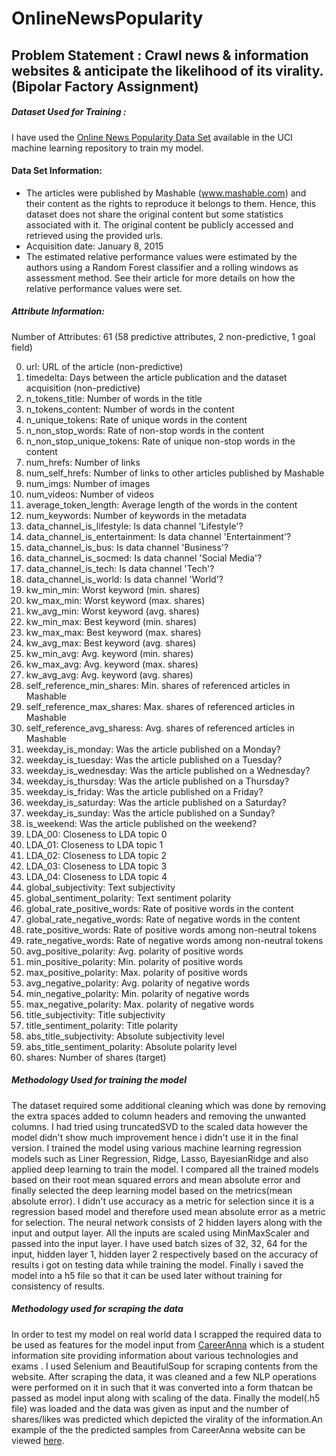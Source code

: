 # OnlineNewsPopularity
## Problem Statement :   Crawl news & information websites & anticipate the likelihood of its virality. (Bipolar Factory Assignment)

##### Dataset Used for Training :
I have used the [Online News Popularity Data Set](https://archive.ics.uci.edu/ml/datasets/Online+News+Popularity#) available in the UCI machine learning repository to train my model.

#### Data Set Information:
* The articles were published by Mashable (www.mashable.com) and their content as the rights to reproduce it belongs to them. Hence, this dataset does not share the original content but some statistics associated with it. The original content be publicly accessed and retrieved using the provided urls.
* Acquisition date: January 8, 2015
* The estimated relative performance values were estimated by the authors using a Random Forest classifier and a rolling windows as assessment method. See their article for more details on how the relative performance values were set.

##### Attribute Information:

Number of Attributes: 61 (58 predictive attributes, 2 non-predictive, 1 goal field)

0. url: URL of the article (non-predictive)
1. timedelta: Days between the article publication and the dataset acquisition (non-predictive)
2. n_tokens_title: Number of words in the title
3. n_tokens_content: Number of words in the content
4. n_unique_tokens: Rate of unique words in the content
5. n_non_stop_words: Rate of non-stop words in the content
6. n_non_stop_unique_tokens: Rate of unique non-stop words in the content
7. num_hrefs: Number of links
8. num_self_hrefs: Number of links to other articles published by Mashable
9. num_imgs: Number of images
10. num_videos: Number of videos
11. average_token_length: Average length of the words in the content
12. num_keywords: Number of keywords in the metadata
13. data_channel_is_lifestyle: Is data channel 'Lifestyle'?
14. data_channel_is_entertainment: Is data channel 'Entertainment'?
15. data_channel_is_bus: Is data channel 'Business'?
16. data_channel_is_socmed: Is data channel 'Social Media'?
17. data_channel_is_tech: Is data channel 'Tech'?
18. data_channel_is_world: Is data channel 'World'?
19. kw_min_min: Worst keyword (min. shares)
20. kw_max_min: Worst keyword (max. shares)
21. kw_avg_min: Worst keyword (avg. shares)
22. kw_min_max: Best keyword (min. shares)
23. kw_max_max: Best keyword (max. shares)
24. kw_avg_max: Best keyword (avg. shares)
25. kw_min_avg: Avg. keyword (min. shares)
26. kw_max_avg: Avg. keyword (max. shares)
27. kw_avg_avg: Avg. keyword (avg. shares)
28. self_reference_min_shares: Min. shares of referenced articles in Mashable
29. self_reference_max_shares: Max. shares of referenced articles in Mashable
30. self_reference_avg_sharess: Avg. shares of referenced articles in Mashable
31. weekday_is_monday: Was the article published on a Monday?
32. weekday_is_tuesday: Was the article published on a Tuesday?
33. weekday_is_wednesday: Was the article published on a Wednesday?
34. weekday_is_thursday: Was the article published on a Thursday?
35. weekday_is_friday: Was the article published on a Friday?
36. weekday_is_saturday: Was the article published on a Saturday?
37. weekday_is_sunday: Was the article published on a Sunday?
38. is_weekend: Was the article published on the weekend?
39. LDA_00: Closeness to LDA topic 0
40. LDA_01: Closeness to LDA topic 1
41. LDA_02: Closeness to LDA topic 2
42. LDA_03: Closeness to LDA topic 3
43. LDA_04: Closeness to LDA topic 4
44. global_subjectivity: Text subjectivity
45. global_sentiment_polarity: Text sentiment polarity
46. global_rate_positive_words: Rate of positive words in the content
47. global_rate_negative_words: Rate of negative words in the content
48. rate_positive_words: Rate of positive words among non-neutral tokens
49. rate_negative_words: Rate of negative words among non-neutral tokens
50. avg_positive_polarity: Avg. polarity of positive words
51. min_positive_polarity: Min. polarity of positive words
52. max_positive_polarity: Max. polarity of positive words
53. avg_negative_polarity: Avg. polarity of negative words
54. min_negative_polarity: Min. polarity of negative words
55. max_negative_polarity: Max. polarity of negative words
56. title_subjectivity: Title subjectivity
57. title_sentiment_polarity: Title polarity
58. abs_title_subjectivity: Absolute subjectivity level
59. abs_title_sentiment_polarity: Absolute polarity level
60. shares: Number of shares (target)

##### Methodology Used for training the model

The dataset required some additional cleaning which was done by removing the extra spaces added to column headers and removing the unwanted columns. I had tried using truncatedSVD to the scaled data however the model didn't show much improvement hence i didn't use it in the final version.
I trained the model using various machine learning regression models such as Liner Regression, Ridge, Lasso, BayesianRidge and also applied deep learning to train the model. I compared all the trained models based on their root mean squared errors and mean absolute error and finally selected the deep learning model based on the metrics(mean absolute error). I didn't use accuracy as a metric for selection since it is a regression based model and therefore used mean absolute error as a metric for selection.
The neural network consists of 2 hidden layers along with the input and output layer. All the inputs are scaled using MinMaxScaler and passed into the input layer. I have used batch sizes of 32, 32, 64 for the input, hidden layer 1, hidden layer 2 respectively based on the accuracy of results i got on testing data while training the model.
Finally i saved the model into a h5 file so that it can be used later without training for consistency of results.

##### Methodology used for scraping the data

In order to test my model on real world data I scrapped the required data to be used as features for the model input from [CareerAnna](https://www.careeranna.com/articles/category/mba/pages/) which is a student information site providing information about various technologies and exams . 
I used Selenium and BeautifulSoup for scraping contents from the website.
After scraping the data, it was cleaned and a few NLP operations were performed on it in such that it was converted into a form thatcan be passed as model input along with scaling of the data.
Finally the model(.h5 file) was loaded and the data was given as input and the number of shares/likes was predicted which depicted the virality of the information.An example of the the predicted samples from CareerAnna website can be viewed [here](https://github.com/b117020/OnlineNewsPopularity/blob/master/viralitypredictionexample.csv).
